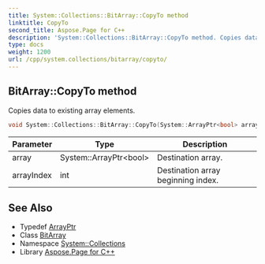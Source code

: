 ```yaml
---
title: System::Collections::BitArray::CopyTo method
linktitle: CopyTo
second_title: Aspose.Page for C++
description: 'System::Collections::BitArray::CopyTo method. Copies data to existing array elements in C++.'
type: docs
weight: 1200
url: /cpp/system.collections/bitarray/copyto/
---
```

## BitArray::CopyTo method


Copies data to existing array elements.

```cpp
void System::Collections::BitArray::CopyTo(System::ArrayPtr<bool> array, int arrayIndex) override
```


| Parameter | Type | Description |
| --- | --- | --- |
| array | System::ArrayPtr\<bool\> | Destination array. |
| arrayIndex | int | Destination array beginning index. |

## See Also

* Typedef [ArrayPtr](../../../system/arrayptr/)
* Class [BitArray](../)
* Namespace [System::Collections](../../)
* Library [Aspose.Page for C++](../../../)
